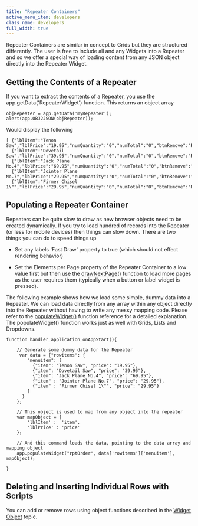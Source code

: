 ```yaml
---
title: "Repeater Containers"
active_menu_item: developers
class_name: developers
full_width: true
---
```



Repeater Containers are similar in concept to Grids but they are structured differently. The user is free to include all and any Widgets into a Repeater and so we offer a special way of loading content from any JSON object directly into the Repeater Widget.

## Getting the Contents of a Repeater

If you want to extract the contents of a Repeater, you use the app.getData('RepeaterWidget') function. This returns an object array

    objRepeater = app.getData('myRepeater');
    alert(app.OBJ2JSON(objRepeater));
    
 Would display the following    
     
    [ {"lblItem":"Tenon Saw","lblPrice":"19.95","numQuantity":"0","numTotal":"0","btnRemove":"Remove"},
      {"lblItem":"Dovetail Saw","lblPrice":"39.95","numQuantity":"0","numTotal":"0","btnRemove":"Remove"},
      {"lblItem":"Jack Plane No.4","lblPrice":"69.95","numQuantity":"0","numTotal":"0","btnRemove":"Remove"},
      {"lblItem":"Jointer Plane No.7","lblPrice":"29.95","numQuantity":"0","numTotal":"0","btnRemove":"Remove"},
      {"lblItem":"Firmer Chisel 1\"","lblPrice":"29.95","numQuantity":"0","numTotal":"0","btnRemove":"Remove"}]
      
## Populating a Repeater Container

Repeaters can be quite slow to draw as new browser objects need to be created dynamically. If you try to load hundred of records into the Repeater (or less for mobile devices) then things can slow down. There are two things you can do to speed things up

 - Set any labels 'Fast Draw' property to true (which should not effect rendering behavior)

 - Set the Elements per Page property of the Repeater Container to a low value first but then use the [drawNextPage()](/developers/documentation/scripting-apis/client-api/widget-object-functions/repeater-grid/drawnextpage) function to load more pages as the user requires them (typically when a button or label widget is pressed).

The following example shows how we load some simple, dummy data into a Repeater. We can load data directly from any array within any object directly into the Repeater without having to write any messy mapping code. Please refer to the [populateWidget()](/developers/documentation/scripting-apis/client-api/widget-data-state-manipulation/populatewidget/) function reference for a detailed explanation. The populateWidget() function works just as well with Grids, Lists and Dropdowns.   

    function handler_application_onAppStart(){
        
        // Generate some dummy data for the Repeater
         var data = {"rowitems": {
            "menuitem": [
              {"item": "Tenon Saw", "price": "19.95"},
              {"item": "Dovetail Saw", "price": "39.95"},
              {"item": "Jack Plane No.4", "price": "69.95"},
              {"item" : "Jointer Plane No.7", "price": "29.95"},
              {"item" : "Firmer Chisel 1\"", "price": "29.95"}
            ]
          }
        };
        
        // This object is used to map from any object into the repeater
        var mapObject = {
            'lblItem' :  'item',
            'lblPrice' : 'price'
        };
     
        // And this command loads the data, pointing to the data array and mapping object
        app.populateWidget("rptOrder", data['rowitems']['menuitem'], mapObject);
        
    }
  
## Deleting and Inserting Individual Rows with Scripts

You can add or remove rows using object functions described in the [Widget Object](/developers/documentation/scripting-apis/client-api/objects-titbits/widget-object) topic.

